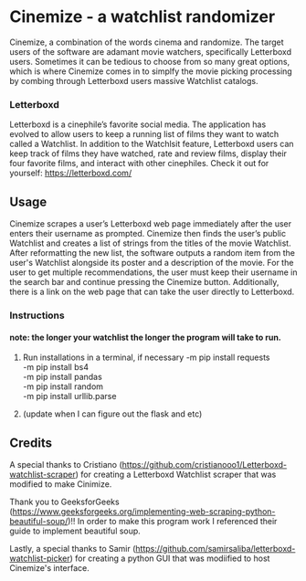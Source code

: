# Cinemize - a watchlist randomizer

Cinemize, a combination of the words cinema and randomize. The target users of the software are adamant movie watchers, specifically Letterboxd users. Sometimes it can be tedious to choose from so many great options, which is where Cinemize comes in to simplfy the movie picking processing by combing through Letterboxd users massive Watchlist catalogs. 

### Letterboxd 

Letterboxd is a cinephile’s favorite social media. The application has evolved to allow users to keep a running list of films they want to watch called a Watchlist. In addition to the Watchlsit feature, Letterboxd users can keep track of films they have watched, rate and review films, display their four favorite films, and interact with other cinephiles. Check it out for yourself: https://letterboxd.com/ 

## Usage

Cinemize scrapes a user’s Letterboxd web page immediately after the user enters their username as prompted. Cinemize then finds the user’s public Watchlist and creates a list of strings from the titles of the movie Watchlist. After reformatting the new list, the software outputs a random item from the user's Watchlist alongside its poster and a description of the movie. For the user to get multiple recommendations, the user must keep their username in the search bar and continue pressing the Cinemize button. Additionally, there is a link on the web page that can take the user directly to Letterboxd.

### Instructions

#### note: the longer your watchlist the longer the program will take to run.

1) Run installations in a terminal, if necessary 
    -m pip install requests <br>
    -m pip install bs4 <br>
    -m pip install pandas <br>
    -m pip install random <br>
    -m pip install urllib.parse

2) (update when I can figure out the flask and etc)


## Credits

A special thanks to Cristiano (https://github.com/cristianooo1/Letterboxd-watchlist-scraper) for creating a Letterboxd Watchlist scraper that was modified to make Cinimize. 

Thank you to GeeksforGeeks (https://www.geeksforgeeks.org/implementing-web-scraping-python-beautiful-soup/)!! In order to make this program work I referenced their guide to implement beautiful soup.

Lastly, a special thanks to Samir (https://github.com/samirsaliba/letterboxd-watchlist-picker) for creating a python GUI that was modiified to host Cinemize's interface.